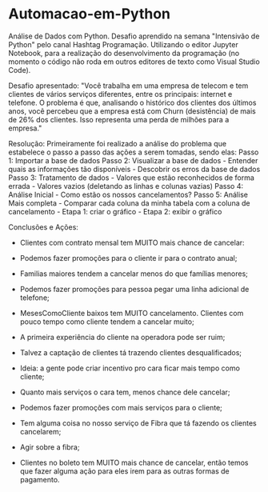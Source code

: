 # Automacao-em-Python
Análise de Dados com Python. Desafio aprendido na semana "Intensivão de Python" pelo canal Hashtag Programação.
Utilizando o editor Jupyter Notebook, para a realização do desenvolvimento da programação (no momento o código não roda em outros editores de texto como Visual Studio Code).

Desafio apresentado:
 "Você trabalha em uma empresa de telecom e tem clientes de vários serviços diferentes, entre os principais: internet e telefone.
  O problema é que, analisando o histórico dos clientes dos últimos anos, você percebeu que a empresa está com Churn (desistência)  de mais de 26% dos clientes.
  Isso representa uma perda de milhões para a empresa."
  
 Resolução:
 Primeiramente foi realizado a análise do problema que estabelece o passo a passo das ações a serem tomadas, sendo elas:
   Passo 1: Importar a base de dados
   Passo 2: Visualizar a base de dados
    - Entender quais as informações tão disponíveis
    - Descobrir os erros da base de dados
   Passo 3: Tratamento de dados
    - Valores que estão reconhecidos de forma errada
    - Valores vazios (deletando as linhas e colunas vazias)
   Passo 4: Análise Inicial
    - Como estão os nossos cancelamentos?
   Passo 5: Análise Mais completa
    - Comparar cada coluna da minha tabela com a coluna de cancelamento
    - Etapa 1: criar o gráfico
    - Etapa 2: exibir o gráfico
    
  Conclusões e Ações:
   - Clientes com contrato mensal tem MUITO mais chance de cancelar:
   - Podemos fazer promoções para o cliente ir para o contrato anual;
   - Familias maiores tendem a cancelar menos do que famílias menores;

   - Podemos fazer promoções para pessoa pegar uma linha adicional de telefone;
   - MesesComoCliente baixos tem MUITO cancelamento. Clientes com pouco tempo como cliente tendem a cancelar muito;

   - A primeira experiência do cliente na operadora pode ser ruim;
   - Talvez a captação de clientes tá trazendo clientes desqualificados;
   - Ideia: a gente pode criar incentivo pro cara ficar mais tempo como cliente;
   - Quanto mais serviços o cara tem, menos chance dele cancelar;
   - Podemos fazer promoções com mais serviços para o cliente;
   
   - Tem alguma coisa no nosso serviço de Fibra que tá fazendo os clientes cancelarem;
   - Agir sobre a fibra;
   - Clientes no boleto tem MUITO mais chance de cancelar, então temos que fazer alguma ação para eles irem para as outras formas de pagamento.
